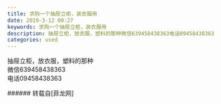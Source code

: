 ```yaml
---
title: 求购一个抽屉立柜，装衣服用
date: 2019-3-12 00:27
keywords: 求购一个抽屉立柜，装衣服用
description: 抽屉立柜，放衣服，塑料的那种微信639458438363电话09458438363
categories: used
---
```

<td class="t_f" id="postmessage_3206171">

抽屉立柜，放衣服，塑料的那种<br/>
微信639458438363<br/>
电话09458438363<br/>
</td>
###### 转载自[菲龙网]